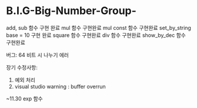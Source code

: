 # B.I.G-Big-Number-Group-

add, sub 함수 구현 완료
mul 함수 구현완료
mul const 함수 구현완료
set_by_string base = 10 구현 완료
square 함수 구현완료
div 함수 구현완료 
show_by_dec 함수 구현완료

버그:
64 비트 시 나누기 에러

장기 수정사항:
1. 예외 처리
2. visual studio warning : buffer overrun


~11.30
exp 함수
